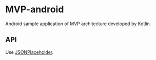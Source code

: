 # MVP-android  
Android sample application of MVP architecture developed by Kotlin.  

## API  
Use [JSONPlaceholder](https://jsonplaceholder.typicode.com/ "JSONPlaceholder").  
